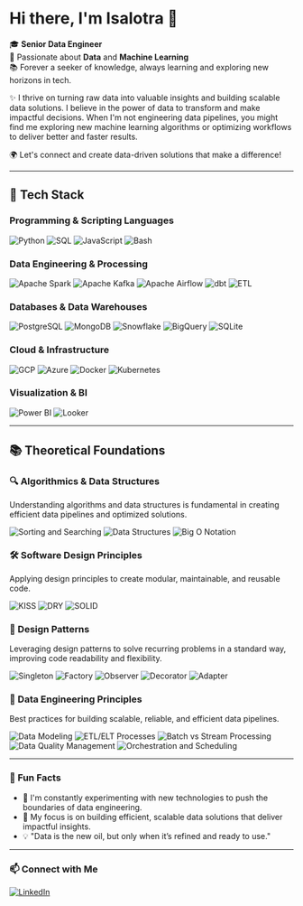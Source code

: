 # Hi there, I'm Isalotra 👋

🎓 **Senior Data Engineer**  
💼 Passionate about **Data** and **Machine Learning**  
📚 Forever a seeker of knowledge, always learning and exploring new horizons in tech.

✨ I thrive on turning raw data into valuable insights and building scalable data solutions. I believe in the power of data to transform and make impactful decisions. When I'm not engineering data pipelines, you might find me exploring new machine learning algorithms or optimizing workflows to deliver better and faster results.

🌍 Let's connect and create data-driven solutions that make a difference!

---

## 🚀 Tech Stack

### Programming & Scripting Languages
![Python](https://img.shields.io/badge/-Python-3776AB?logo=python&logoColor=white&style=flat)
![SQL](https://img.shields.io/badge/-SQL-336791?logo=postgresql&logoColor=white&style=flat)
![JavaScript](https://img.shields.io/badge/-JavaScript-F7DF1E?logo=javascript&logoColor=black&style=flat)
![Bash](https://img.shields.io/badge/-Bash-4EAA25?logo=gnu-bash&logoColor=white&style=flat)

### Data Engineering & Processing
![Apache Spark](https://img.shields.io/badge/-Apache%20Spark-E25A1C?logo=apachespark&logoColor=white&style=flat)
![Apache Kafka](https://img.shields.io/badge/-Apache%20Kafka-231F20?logo=apachekafka&logoColor=white&style=flat)
![Apache Airflow](https://img.shields.io/badge/-Apache%20Airflow-017CEE?logo=apacheairflow&logoColor=white&style=flat)
![dbt](https://img.shields.io/badge/-dbt-FF694B?logo=dbt&logoColor=white&style=flat)
![ETL](https://img.shields.io/badge/-ETL-4CAF50?style=flat)

### Databases & Data Warehouses
![PostgreSQL](https://img.shields.io/badge/-PostgreSQL-336791?logo=postgresql&logoColor=white&style=flat)
![MongoDB](https://img.shields.io/badge/-MongoDB-47A248?logo=mongodb&logoColor=white&style=flat)
![Snowflake](https://img.shields.io/badge/-Snowflake-29B5E8?logo=snowflake&logoColor=white&style=flat)
![BigQuery](https://img.shields.io/badge/-BigQuery-4285F4?logo=googlebigquery&logoColor=white&style=flat)
![SQLite](https://img.shields.io/badge/-SQLite-003B57?logo=sqlite&logoColor=white&style=flat)

### Cloud & Infrastructure
![GCP](https://img.shields.io/badge/-Google%20Cloud-4285F4?logo=googlecloud&logoColor=white&style=flat)
![Azure](https://img.shields.io/badge/-Azure-0078D4?logo=microsoftazure&logoColor=white&style=flat)
![Docker](https://img.shields.io/badge/-Docker-2496ED?logo=docker&logoColor=white&style=flat)
![Kubernetes](https://img.shields.io/badge/-Kubernetes-326CE5?logo=kubernetes&logoColor=white&style=flat)

### Visualization & BI
![Power BI](https://img.shields.io/badge/-Power%20BI-F2C811?logo=powerbi&logoColor=black&style=flat)
![Looker](https://img.shields.io/badge/-Looker-4285F4?logo=looker&logoColor=white&style=flat)


---

## 📚 Theoretical Foundations

### 🔍 Algorithmics & Data Structures
Understanding algorithms and data structures is fundamental in creating efficient data pipelines and optimized solutions.

![Sorting and Searching](https://img.shields.io/badge/-Sorting%20%26%20Searching-4CAF50?style=flat)
![Data Structures](https://img.shields.io/badge/-Data%20Structures-4CAF50?style=flat)
![Big O Notation](https://img.shields.io/badge/-Big%20O%20Notation-4CAF50?style=flat)

### 🛠️ Software Design Principles
Applying design principles to create modular, maintainable, and reusable code.

![KISS](https://img.shields.io/badge/-KISS%20(Keep%20It%20Simple%20Stupid)-FFD700?style=flat)
![DRY](https://img.shields.io/badge/-DRY%20(Don't%20Repeat%20Yourself)-FFD700?style=flat)
![SOLID](https://img.shields.io/badge/-SOLID%20Principles-FFD700?style=flat)

### 🧩 Design Patterns
Leveraging design patterns to solve recurring problems in a standard way, improving code readability and flexibility.

![Singleton](https://img.shields.io/badge/-Singleton-FF6347?style=flat)
![Factory](https://img.shields.io/badge/-Factory-FF6347?style=flat)
![Observer](https://img.shields.io/badge/-Observer-FF6347?style=flat)
![Decorator](https://img.shields.io/badge/-Decorator-FF6347?style=flat)
![Adapter](https://img.shields.io/badge/-Adapter-FF6347?style=flat)

### 🔗 Data Engineering Principles
Best practices for building scalable, reliable, and efficient data pipelines.

![Data Modeling](https://img.shields.io/badge/-Data%20Modeling-1E90FF?style=flat)
![ETL/ELT Processes](https://img.shields.io/badge/-ETL/ELT%20Processes-1E90FF?style=flat)
![Batch vs Stream Processing](https://img.shields.io/badge/-Batch%20vs%20Stream%20Processing-1E90FF?style=flat)
![Data Quality Management](https://img.shields.io/badge/-Data%20Quality%20Management-1E90FF?style=flat)
![Orchestration and Scheduling](https://img.shields.io/badge/-Orchestration%20%26%20Scheduling-1E90FF?style=flat)

---



### 🌟 Fun Facts

- 🌱 I'm constantly experimenting with new technologies to push the boundaries of data engineering.
- 🎯 My focus is on building efficient, scalable data solutions that deliver impactful insights.
- 💡 "Data is the new oil, but only when it’s refined and ready to use."

---

### 📫 Connect with Me

[![LinkedIn](https://img.shields.io/badge/LinkedIn-0077B5?logo=linkedin&logoColor=white&style=flat)](https://www.linkedin.com/in/isalotra-rakotoniaina-b43932184/)  
